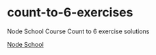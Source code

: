 # count-to-6-exercises
Node School Course Count to 6 exercise solutions

[Node School](https://nodeschool.io/#workshoppers)

